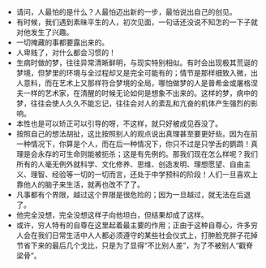 - 请问，人最怕的是什么？人最怕迈出新的一步，最怕说出自己的创见。
- 有时候，我们遇到素昧平生的人，初次见面，一句话还没说不知怎的一下子就对他发生了兴趣。
- 一切掩藏的事都要露出来的。
- 人卑贱了，对什么都会习惯的！
- 生病时做的梦，往往异常清晰鲜明，与现实特别相似。有时会出现极其荒诞的梦境，但梦里的环境与全过程却又是完全可能有的；情节是那样细致入微，出人意料，而在艺术上又那样符合梦境的全局，哪怕做梦的人是普希金或屠格涅夫一样的艺术家，在清醒的时候无论如何是想象不出来的。这样的梦，病中的梦，往往会使人久久不能忘记，往往会对人的紊乱和亢奋的机体产生强烈的影响。
- 本性也是可以矫正可以引导的呀，不这样，就只好被成见吞没了。
- 按照自己的想法胡扯，这比按照别人的观点说出真理甚至要更好些。因为在前一种情况下，你算是个人，而在后一种情况下，你只不过是只学舌的鹦鹉！真理是会永存的可生命则能被扼杀；这是有先例的。那我们现在怎么样呢？我们所有的人毫无例外就科学、文化修养、思维、创造发明、理想愿望、自由主义、理智、经验等一切的一切而言，还处于中学预科的阶段！人们一旦喜欢上靠他人的脑子来生活，就再也改不了了。
- 凡事都有个界限，越过这个界限是很危险的；因为一旦越过，就无法在后退了。
- 他完全没想，完全没想这样子向他坦白，但结果却成了这样。
- 或许，穷人特有的自尊在这里起着最主要的作用；正由于这种自尊心，许多穷人会在我们日常生活中人人都必须遵守的某些社会仪式上，打肿脸充胖子花掉节省下来的最后几个戈比，只是为了显得“不比别人差”，为了不被别人“戳脊梁骨”。